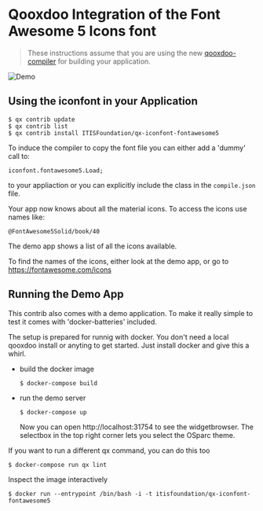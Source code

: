 # Qooxdoo Integration of the Font Awesome 5 Icons font

> These instructions assume that you are using the new [qooxdoo-compiler](https://github.com/qooxdoo/qooxdoo-compiler)
> for building your application.

![Demo](http://g.recordit.co/VUckrxNmZy.gif)

## Using the iconfont in your Application

```console
$ qx contrib update
$ qx contrib list
$ qx contrib install ITISFoundation/qx-iconfont-fontawesome5
```

To induce the compiler to copy the font file you can either add a 'dummy' call to:

`iconfont.fontawesome5.Load;`

to your appliaction or you can explicitly include the class in the `compile.json` file.

Your app now knows about all the material icons. To access the icons
use names like:

`@FontAwesome5Solid/book/40`

The demo app shows a list of all the icons available.

To find the names of the icons, either look at the demo app, or go to https://fontawesome.com/icons



## Running the Demo App

This contrib also comes with a demo application. To make it really simple to test
it comes with 'docker-batteries' included.

The setup is prepared for runnig with docker. You don't
need a local qooxdoo install or anyting to get started. Just install docker
and give this a whirl.

* build the docker image
  ```console
  $ docker-compose build
  ```

* run the demo server
   ```console
   $ docker-compose up
   ```
  Now you can open http://localhost:31754 to see the widgetbrowser. The selectbox in the top right corner lets you select the OSparc theme.

If you want to run a different qx command, you can do this too

```console
$ docker-compose run qx lint
```

Inspect the image interactively

```console
$ docker run --entrypoint /bin/bash -i -t itisfoundation/qx-iconfont-fontawesome5
```
